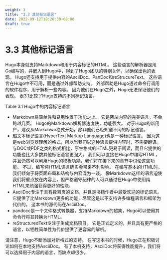 ```yaml
---
weight: 3
title: "3.3 其他标记语言"
date: 2022-09-12T18:26:30+08:00
draft: true
---
```


# 3.3 其他标记语言

Hugo本身就支持Markdown和用于内容标记的HTML。 这些语言的解析器是用Go编写的，并嵌入到Hugo中，得到了Hugo团队的特别关怀，以确保出色的表现。 Hugo还支持用于提供内容的AsciiDoc、PanDoc和reStrucureText。 这些语言在Hugo中不可用，而是通过外部帮助支持。 外部帮助是Hugo通过命令行调用的软件程序，用于解析一些内容。 因为他们在Hugo之外，Hugo无法保证他们的表现。 表3.1比较了Hugo支持的不同标记语言。

Table 3.1 Hugo中的内容标记语言

- Markdown将简单性和易用性置于功能之上。 它是网站内容的完美语言，不会跨越几页。 Hugo的Markdown解析器速度快，功能强大。 对于Hugo的新用户，建议从Markdown格式开始，除非他们已经知道不同的标记语言。
- 超文本标记语言(HyperText Markup Language)也是一种标记语言。 因为这是web浏览器理解的格式，所以当我们以这种语言提供内容时，不需要翻译。 与DOC或PDF之类的格式相比，原生格式的HTML更易于阅读，而且它提供的功能也比大多数其他标记语言更强大。 我们可以直接在Hugo中编写HTML，并且仍然可以利用Hugo的模板功能，我们将在接下来的章节中讨论这些功能。 不过，编写纯HTML语言确实会带来不利影响。 在编写基本的HTML时，我们倾向于将页面布局和结构与内容混为一谈。 像Markdown这样的语言迫使我们将重点放在内容上，但严格遵守纪律的人可以通过在Hugo中使用纯HTML来勉强获得更好的性能。
- AsciiDoc专注于具有数百页的文档，并且是书籍作者中最受欢迎的标记语言。 它提供了比Markdown更多的功能，尽管这是以不支持许多编程语言和框架为代价的。 这本书的源代码在AsciiDoc。
- pandocc是一个文件格式转换器，支持Markdown的超集，Hugo可以使用其命令行将其转换为HTML。
- reStructuredText专注于生成文档项目。 它是正式定义的，并且具有更严格的语言，以牺牲简单性为代价提供了更容易的解析。

请注意，Hugo不断添加对新格式的支持。 在写这本书的时候，Hugo正在积极讨论如何在本地支持AsciiDoc。 有了本机支持，AsciiDoc将获得性能提升，我们将可以选择用于内容的语言，而缺点却很少。